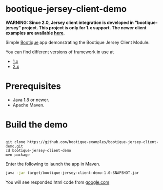 # bootique-jersey-client-demo

**WARNING: Since 2.0, Jersey client integration is developed in "bootique-jersey" project. This project is only for 1.x support. The newer client examples are available [here](https://github.com/bootique-examples/bootique-jersey-examples).**

Simple [Bootique](http://bootique.io) app demonstrating the Bootique Jersey Client Module.

You can find different versions of framework in use at
* [1.x](https://github.com/bootique-examples/bootique-jersey-client-demo/tree/1.x)
* [2.x](https://github.com/bootique-examples/bootique-jersey-client-demo/tree/2.x)

# Prerequisites
* Java 1.8 or newer.
* Apache Maven.

# Build the demo

```

git clone https://github.com/bootique-examples/bootique-jersey-client-demo.git
cd bootique-jersey-client-demo
mvn package
```
Enter the following to launch the app in Maven.

```bash
java -jar target/bootique-jersey-client-demo-1.0-SNAPSHOT.jar
```

You will see responded html code from [google.com](https://google.com)
